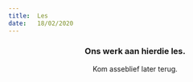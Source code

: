 ```yaml
---
title:  Les
date:   18/02/2020
---
```


### <center>Ons werk aan hierdie les.</center>
<center>Kom asseblief later terug.</center>